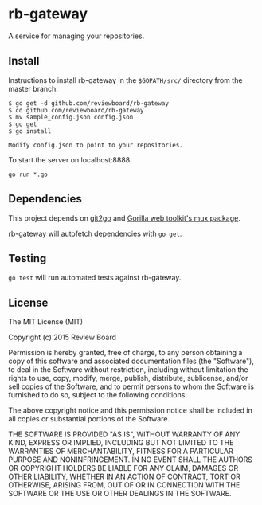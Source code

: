 rb-gateway
==========
A service for managing your repositories.

Install
-------
Instructions to install rb-gateway in the `$GOPATH/src/` directory from the master branch:

    $ go get -d github.com/reviewboard/rb-gateway
    $ cd github.com/reviewboard/rb-gateway
    $ mv sample_config.json config.json
    $ go get
    $ go install

    Modify config.json to point to your repositories.

To start the server on localhost:8888:

    go run *.go

Dependencies
------------
This project depends on [git2go](https://github.com/libgit2/git2go/) and
[Gorilla web toolkit's mux package](http://www.gorillatoolkit.org/pkg/mux).

rb-gateway will autofetch dependencies with `go get`.

Testing
-------
`go test` will run automated tests against rb-gateway.

License
-------
The MIT License (MIT)

Copyright (c) 2015 Review Board

Permission is hereby granted, free of charge, to any person obtaining a copy
of this software and associated documentation files (the "Software"), to deal
in the Software without restriction, including without limitation the rights
to use, copy, modify, merge, publish, distribute, sublicense, and/or sell
copies of the Software, and to permit persons to whom the Software is
furnished to do so, subject to the following conditions:

The above copyright notice and this permission notice shall be included in all
copies or substantial portions of the Software.

THE SOFTWARE IS PROVIDED "AS IS", WITHOUT WARRANTY OF ANY KIND, EXPRESS OR
IMPLIED, INCLUDING BUT NOT LIMITED TO THE WARRANTIES OF MERCHANTABILITY,
FITNESS FOR A PARTICULAR PURPOSE AND NONINFRINGEMENT. IN NO EVENT SHALL THE
AUTHORS OR COPYRIGHT HOLDERS BE LIABLE FOR ANY CLAIM, DAMAGES OR OTHER
LIABILITY, WHETHER IN AN ACTION OF CONTRACT, TORT OR OTHERWISE, ARISING FROM,
OUT OF OR IN CONNECTION WITH THE SOFTWARE OR THE USE OR OTHER DEALINGS IN THE
SOFTWARE.